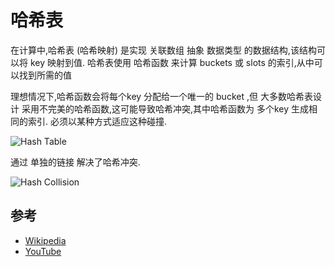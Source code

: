 
# 哈希表

在计算中,哈希表 (哈希映射) 是实现 关联数组 抽象 数据类型 的数据结构,该结构可以将 key 映射到值. 哈希表使用 哈希函数 来计算 buckets 或 slots 的索引,从中可以找到所需的值

理想情况下,哈希函数会将每个key 分配给一个唯一的 bucket ,但 大多数哈希表设计 采用不完美的哈希函数,这可能导致哈希冲突,其中哈希函数为 多个key  生成相同的索引. 必须以某种方式适应这种碰撞. 

![Hash Table](https://upload.wikimedia.org/wikipedia/commons/7/7d/Hash_table_3_1_1_0_1_0_0_SP.svg)

通过 单独的链接 解决了哈希冲突. 

![Hash Collision](https://upload.wikimedia.org/wikipedia/commons/d/d0/Hash_table_5_0_1_1_1_1_1_LL.svg)

## 参考

-   [Wikipedia](https://en.wikipedia.org/wiki/Hash_table)
-   [YouTube](https://www.youtube.com/watch?v=shs0KM3wKv8&index=4&list=PLLXdhg_r2hKA7DPDsunoDZ-Z769jWn4R8)
